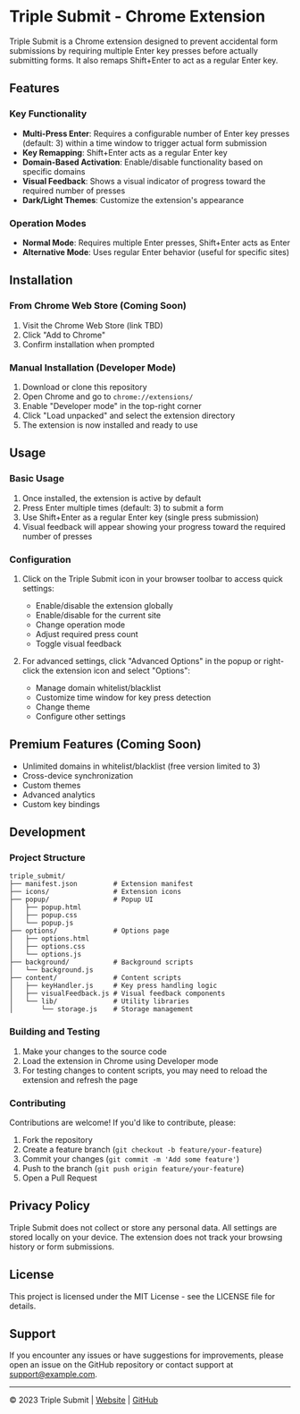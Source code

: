 # Triple Submit - Chrome Extension

Triple Submit is a Chrome extension designed to prevent accidental form submissions by requiring multiple Enter key presses before actually submitting forms. It also remaps Shift+Enter to act as a regular Enter key.

## Features

### Key Functionality
- **Multi-Press Enter**: Requires a configurable number of Enter key presses (default: 3) within a time window to trigger actual form submission
- **Key Remapping**: Shift+Enter acts as a regular Enter key
- **Domain-Based Activation**: Enable/disable functionality based on specific domains
- **Visual Feedback**: Shows a visual indicator of progress toward the required number of presses
- **Dark/Light Themes**: Customize the extension's appearance

### Operation Modes
- **Normal Mode**: Requires multiple Enter presses, Shift+Enter acts as Enter
- **Alternative Mode**: Uses regular Enter behavior (useful for specific sites)

## Installation

### From Chrome Web Store (Coming Soon)
1. Visit the Chrome Web Store (link TBD)
2. Click "Add to Chrome"
3. Confirm installation when prompted

### Manual Installation (Developer Mode)
1. Download or clone this repository
2. Open Chrome and go to `chrome://extensions/`
3. Enable "Developer mode" in the top-right corner
4. Click "Load unpacked" and select the extension directory
5. The extension is now installed and ready to use

## Usage

### Basic Usage
1. Once installed, the extension is active by default
2. Press Enter multiple times (default: 3) to submit a form
3. Use Shift+Enter as a regular Enter key (single press submission)
4. Visual feedback will appear showing your progress toward the required number of presses

### Configuration
1. Click on the Triple Submit icon in your browser toolbar to access quick settings:
   - Enable/disable the extension globally
   - Enable/disable for the current site
   - Change operation mode
   - Adjust required press count
   - Toggle visual feedback

2. For advanced settings, click "Advanced Options" in the popup or right-click the extension icon and select "Options":
   - Manage domain whitelist/blacklist
   - Customize time window for key press detection
   - Change theme
   - Configure other settings

## Premium Features (Coming Soon)
- Unlimited domains in whitelist/blacklist (free version limited to 3)
- Cross-device synchronization
- Custom themes
- Advanced analytics
- Custom key bindings

## Development

### Project Structure
```
triple_submit/
├── manifest.json         # Extension manifest
├── icons/                # Extension icons
├── popup/                # Popup UI
│   ├── popup.html
│   ├── popup.css
│   └── popup.js
├── options/              # Options page
│   ├── options.html
│   ├── options.css
│   └── options.js
├── background/           # Background scripts
│   └── background.js
├── content/              # Content scripts
│   ├── keyHandler.js     # Key press handling logic
│   ├── visualFeedback.js # Visual feedback components
│   └── lib/              # Utility libraries
│       └── storage.js    # Storage management
```

### Building and Testing
1. Make your changes to the source code
2. Load the extension in Chrome using Developer mode
3. For testing changes to content scripts, you may need to reload the extension and refresh the page

### Contributing
Contributions are welcome! If you'd like to contribute, please:
1. Fork the repository
2. Create a feature branch (`git checkout -b feature/your-feature`)
3. Commit your changes (`git commit -m 'Add some feature'`)
4. Push to the branch (`git push origin feature/your-feature`)
5. Open a Pull Request

## Privacy Policy
Triple Submit does not collect or store any personal data. All settings are stored locally on your device. The extension does not track your browsing history or form submissions.

## License
This project is licensed under the MIT License - see the LICENSE file for details.

## Support
If you encounter any issues or have suggestions for improvements, please open an issue on the GitHub repository or contact support at support@example.com.

---

© 2023 Triple Submit | [Website](https://example.com/triple-submit) | [GitHub](https://github.com/example/triple-submit) 